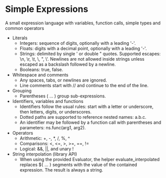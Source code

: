 # Simple Expressions

A small expression language with variables, function calls, simple types and common operators

- Literals
  - Integers: sequence of digits, optionally with a leading '-'.
  - Floats: digits with a decimal point, optionally with a leading '-'.
  - Strings: delimited by single ' or double " quotes. Supported escapes: \n, \r, \t, \\, \", \\'. Newlines are not allowed inside strings unless escaped as a backslash followed by a newline.
  - Booleans: true, false.
- Whitespace and comments
  - Any spaces, tabs, or newlines are ignored.
  - Line comments start with // and continue to the end of the line.
- Grouping
  - Parentheses ( ... ) group sub-expressions.
- Identifiers, variables and functions
  - Identifiers follow the usual rules: start with a letter or underscore, then letters, digits, or underscores.
  - Dotted paths are supported to reference nested names: a.b.c. 
  - An identifier may be followed by a function call with parentheses and parameters: ns.func(arg1, arg2).
- Operators
  - Arithmetic: +, -, *, /, %, ^
  - Comparisons: <, <=, >, >=, ==, !=
  - Logical: &&, ||, and unary !
- String interpolation (library API)
  - When using the provided Evaluator, the helper evaluate_interpolated replaces ${ ... } segments with the value of the contained expression. The result is always a string.
